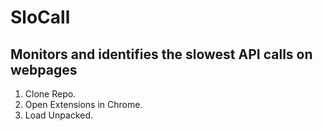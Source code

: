 # SloCall

## Monitors and identifies the slowest API calls on webpages

1. Clone Repo.
2. Open Extensions in Chrome.
3. Load Unpacked.